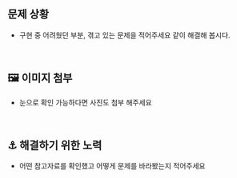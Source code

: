 ## 문제 상황

- 구현 중 어려웠던 부분, 겪고 있는 문제을 적어주세요 같이 해결해 봅시다.

<br/>

## 🖼️ 이미지 첨부

- 눈으로 확인 가능하다면 사진도 첨부 해주세요

<br/>

## ⚓️ 해결하기 위한 노력

- 어떤 참고자료를 확인했고 어떻게 문제를 바라봤는지 적어주세요

<br/>
